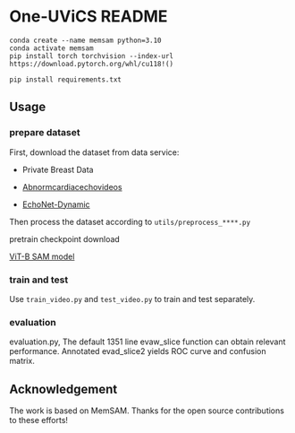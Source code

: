# One-UViCS README

```
conda create --name memsam python=3.10
conda activate memsam
pip install torch torchvision --index-url https://download.pytorch.org/whl/cu118!()

pip install requirements.txt
```

## Usage
### prepare dataset
First, download the dataset from data service:

- Private Breast Data

- [Abnormcardiacechovideos](https://www.kaggle.com/datasets/xiaoweixumedicalai/abnormcardiacechovideos)

- [EchoNet-Dynamic](https://echonet.github.io/dynamic/index.html)

Then process the dataset according to `utils/preprocess_****.py` 

pretrain checkpoint download

[ViT-B SAM model](https://dl.fbaipublicfiles.com/segment_anything/sam_vit_b_01ec64.pth)

### train and test
Use `train_video.py` and `test_video.py` to train and test separately.

### evaluation

evaluation.py, The default 1351 line evaw_slice function can obtain relevant performance. Annotated evad_slice2 yields ROC curve and confusion matrix.

## Acknowledgement
The work is based on MemSAM. Thanks for the open source contributions to these efforts!

